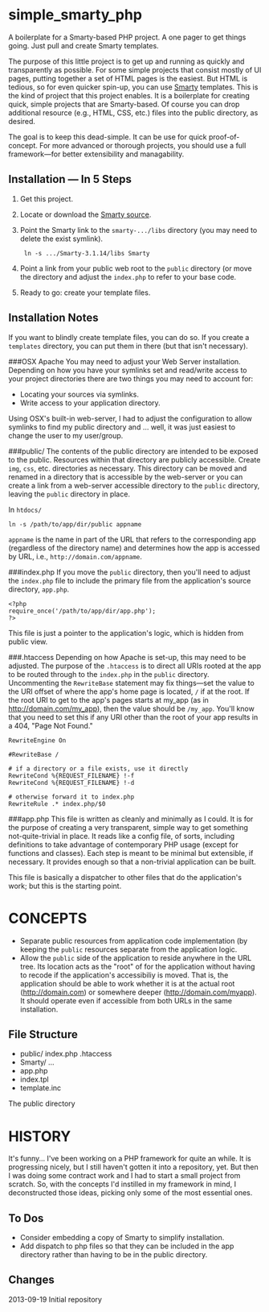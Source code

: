 simple_smarty_php
=================
A boilerplate for a Smarty-based PHP project. A one pager to get things going. Just pull and create Smarty templates. 

The purpose of this little project is to get up and running as quickly and transparently as possible. For some simple projects that consist mostly of UI pages, putting together a set of HTML pages is the easiest. But HTML is tedious, so for even quicker spin-up, you can use [Smarty](http://www.smarty.net) templates. This is the kind of project that this project enables. It is a boilerplate for creating quick, simple projects that are Smarty-based. Of course you can drop additional resource (e.g., HTML, CSS, etc.) files into the public directory, as desired. 

The goal is to keep this dead-simple. It can be use for quick proof-of-concept. For more advanced or thorough projects, you should use a full framework—for better extensibility and managability. 

Installation — In 5 Steps
-------------------------
1. Get this project.
2. Locate or download the [Smarty source](http://www.smarty.net/download).
3. Point the Smarty link to the `smarty-.../libs` directory (you may need to delete the exist symlink).

        ln -s .../Smarty-3.1.14/libs Smarty
    
4. Point a link from your public web root to the `public` directory (or move the directory and adjust the `index.php` to refer to your base code. 
5. Ready to go: create your template files.

Installation Notes
------------------
If you want to blindly create template files, you can do so. If you create a `templates` directory, you can put them in there (but that isn't necessary).

###OSX Apache
You may need to adjust your Web Server installation. Depending on how you have your symlinks set and read/write access to your project directories there are two things  you may need to account for:

* Locating your sources via symlinks.
* Write access to your application directory.

Using OSX's built-in web-server, I had to adjust the configuration to allow symlinks to find my public directory and … well, it was just easiest to change the user to my user/group. 

###public/
The contents of the public directory are intended to be exposed to the public. Resources within that directory are publicly accessible. Create `img`, `css`, etc. directories as necessary. This directory can be moved and renamed in a directory that is accessible by the web-server or you can create a link from a web-server accessible directory to the `public` directory, leaving the `public` directory in place.

In `htdocs/`

	ln -s /path/to/app/dir/public appname
`appname` is the name in part of the URL that refers to the corresponding app (regardless of the directory name) and determines how the app is accessed by URL, i.e., `http://domain.com/appname`.

###index.php
If you move the `public` directory, then you'll need to adjust the `index.php` file to include the primary file from the application's source directory, `app.php`. 

	<?php
	require_once('/path/to/app/dir/app.php');
	?>

This file is just a pointer to the application's logic, which is hidden from public view. 

###.htaccess
Depending on how Apache is set-up, this may need to be adjusted. The purpose of the `.htaccess` is to direct all URIs rooted at the app to be routed through to the `index.php` in the `public` directory. Uncommenting the `RewriteBase` statement may fix things—set the value to the URI offset of where the app's home page is located, `/` if at the root. If the root URI to get to the app's pages starts at my_app (as in http://domain.com/my_app), then the value should be `/my_app`. You'll know that you need to set this if any URI other than the root of your app results in a 404, "Page Not Found."

	RewriteEngine On

	#RewriteBase /

	# if a directory or a file exists, use it directly
	RewriteCond %{REQUEST_FILENAME} !-f
	RewriteCond %{REQUEST_FILENAME} !-d

	# otherwise forward it to index.php
	RewriteRule .* index.php/$0

###app.php
This file is written as cleanly and minimally as I could. It is for the purpose of creating a very transparent, simple way to get something not-quite-trivial in place. It reads like a config file, of sorts, including definitions to take advantage of contemporary PHP usage (except for functions and classes). Each step is meant to be minimal but extensible, if necessary. It provides enough so that a non-trivial application can be built. 

This file is basically a dispatcher to other files that do the application's work; but this is the starting point. 


CONCEPTS
========
* Separate public resources from application code implementation (by keeping the `public` resources separate from the application logic.
* Allow the `public` side of the application to reside anywhere in the URL tree. Its location acts as the "root" of for the application without having to recode if the application's accessibiliy is moved. That is, the application should be able to work whether it is at the actual root (http://domain.com) or somewhere deeper (http://domain.com/myapp). It should operate even if accessible from both URLs in the same installation. 

File Structure
--------------
* public/	index.php
         	.htaccess
* Smarty/	...
* app.php
* index.tpl
* template.inc

The public directory 

HISTORY
=======
It's funny… I've been working on a PHP framework for quite an while. It is progressing nicely, but I still haven't gotten it into a repository, yet. But then I was doing some contract work and I had to start a small project from scratch. So, with the concepts I'd instilled in my framework in mind, I deconstructed those ideas, picking only some of the most essential ones. 

To Dos
------
* Consider embedding a copy of Smarty to simplify installation.
* Add dispatch to php files so that they can be included in the app directory rather than having to be in the public directory.

Changes
-------
2013-09-19 Initial repository
